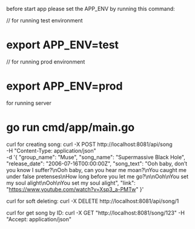 before start app please set the APP_ENV by running this command:

// for running test environment
# export APP_ENV=test 

// for running prod environment
# export APP_ENV=prod 

for running server
# go run cmd/app/main.go

curl for creating song:
curl -X POST http://localhost:8081/api/song \
-H "Content-Type: application/json" \
-d '{
"group_name": "Muse",
"song_name": "Supermassive Black Hole",
"release_date": "2006-07-16T00:00:00Z",
"song_text": "Ooh baby, don’t you know I suffer?\nOoh baby, can you hear me moan?\nYou caught me under false pretenses\nHow long before you let me go?\n\nOoh\nYou set my soul alight\nOoh\nYou set my soul alight",
"link": "https://www.youtube.com/watch?v=Xsp3_a-PMTw"
}'


curl for soft deleting:
curl -X DELETE http://localhost:8081/api/song/1

curl for get song by ID:
curl -X GET "http://localhost:8081/song/123" -H "Accept: application/json"
